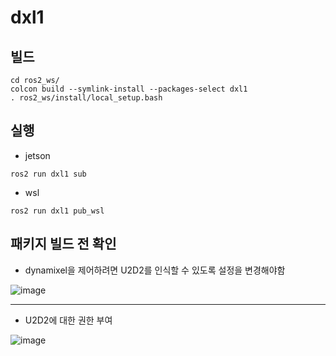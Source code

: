 # dxl1

## 빌드
```
cd ros2_ws/
colcon build --symlink-install --packages-select dxl1
. ros2_ws/install/local_setup.bash
```

## 실행

- jetson
```
ros2 run dxl1 sub
```

- wsl
```
ros2 run dxl1 pub_wsl
```

## 패키지 빌드 전 확인

- dynamixel을 제어하려면 U2D2를 인식할 수 있도록 설정을 변경해야함

![image](https://github.com/user-attachments/assets/9adac14b-bb45-4714-95ad-3b283459d9f4)

-----

- U2D2에 대한 권한 부여

![image](https://github.com/user-attachments/assets/8803ae76-f058-489c-a837-b27d8a6e1316)
